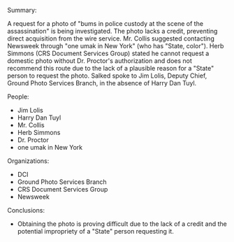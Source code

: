 Summary:

A request for a photo of "bums in police custody at the scene of the assassination" is being investigated. The photo lacks a credit, preventing direct acquisition from the wire service. Mr. Collis suggested contacting Newsweek through "one umak in New York" (who has "State, color"). Herb Simmons (CRS Document Services Group) stated he cannot request a domestic photo without Dr. Proctor's authorization and does not recommend this route due to the lack of a plausible reason for a "State" person to request the photo. Salked spoke to Jim Lolis, Deputy Chief, Ground Photo Services Branch, in the absence of Harry Dan Tuyl.

People:

*   Jim Lolis
*   Harry Dan Tuyl
*   Mr. Collis
*   Herb Simmons
*   Dr. Proctor
*   one umak in New York

Organizations:

*   DCI
*   Ground Photo Services Branch
*   CRS Document Services Group
*   Newsweek

Conclusions:

*   Obtaining the photo is proving difficult due to the lack of a credit and the potential impropriety of a "State" person requesting it.

